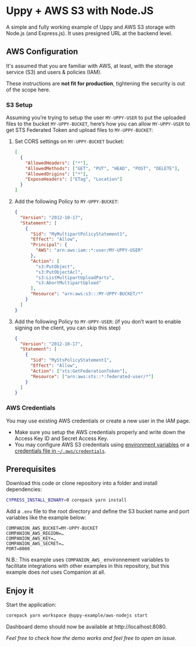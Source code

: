 # Uppy + AWS S3 with Node.JS

A simple and fully working example of Uppy and AWS S3 storage with Node.js (and
Express.js). It uses presigned URL at the backend level.

## AWS Configuration

It's assumed that you are familiar with AWS, at least, with the storage service
(S3) and users & policies (IAM).

These instructions are **not fit for production**, tightening the security is
out of the scope here.

### S3 Setup

Assuming you’re trying to setup the user `MY-UPPY-USER` to put the uploaded
files to the bucket `MY-UPPY-BUCKET`, here’s how you can allow `MY-UPPY-USER` to
get STS Federated Token and upload files to `MY-UPPY-BUCKET`:

1. Set CORS settings on `MY-UPPY-BUCKET` bucket:

   ```json
   [
     {
       "AllowedHeaders": ["*"],
       "AllowedMethods": ["GET", "PUT", "HEAD", "POST", "DELETE"],
       "AllowedOrigins": ["*"],
       "ExposeHeaders": ["ETag", "Location"]
     }
   ]
   ```

2. Add the following Policy to `MY-UPPY-BUCKET`:

   ```json
   {
     "Version": "2012-10-17",
     "Statement": [
       {
         "Sid": "MyMultipartPolicyStatement1",
         "Effect": "Allow",
         "Principal": {
           "AWS": "arn:aws:iam::*:user/MY-UPPY-USER"
         },
         "Action": [
           "s3:PutObject",
           "s3:PutObjectAcl",
           "s3:ListMultipartUploadParts",
           "s3:AbortMultipartUpload"
         ],
         "Resource": "arn:aws:s3:::MY-UPPY-BUCKET/*"
       }
     ]
   }
   ```

3. Add the following Policy to `MY-UPPY-USER`: (if you don’t want to enable
   signing on the client, you can skip this step)
   ```json
   {
     "Version": "2012-10-17",
     "Statement": [
       {
         "Sid": "MyStsPolicyStatement1",
         "Effect": "Allow",
         "Action": ["sts:GetFederationToken"],
         "Resource": ["arn:aws:sts::*:federated-user/*"]
       }
     ]
   }
   ```

### AWS Credentials

You may use existing AWS credentials or create a new user in the IAM page.

- Make sure you setup the AWS credentials properly and write down the Access Key
  ID and Secret Access Key.
- You may configure AWS S3 credentials using
  [environment variables](https://docs.aws.amazon.com/sdk-for-javascript/v3/developer-guide/loading-node-credentials-environment.html)
  or a
  [credentials file in `~/.aws/credentials`](https://docs.aws.amazon.com/sdk-for-javascript/v3/developer-guide/setting-credentials-node.html).

## Prerequisites

Download this code or clone repository into a folder and install dependencies:

```sh
CYPRESS_INSTALL_BINARY=0 corepack yarn install
```

Add a `.env` file to the root directory and define the S3 bucket name and port
variables like the example below:

```
COMPANION_AWS_BUCKET=MY-UPPY-BUCKET
COMPANION_AWS_REGION=…
COMPANION_AWS_KEY=…
COMPANION_AWS_SECRET=…
PORT=8080
```

N.B.: This example uses `COMPANION_AWS_` environnement variables to facilitate
integrations with other examples in this repository, but this example does _not_
uses Companion at all.

## Enjoy it

Start the application:

```sh
corepack yarn workspace @uppy-example/aws-nodejs start
```

Dashboard demo should now be available at http://localhost:8080.

_Feel free to check how the demo works and feel free to open an issue._
